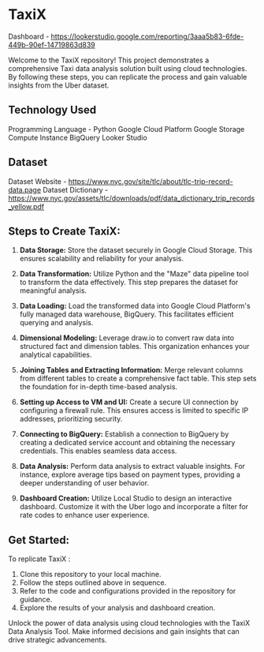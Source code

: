 # TaxiX

Dashboard - https://lookerstudio.google.com/reporting/3aaa5b83-6fde-449b-90ef-14719863d839

Welcome to the TaxiX repository! This project demonstrates a comprehensive Taxi data analysis solution built using cloud technologies. By following these steps, you can replicate the process and gain valuable insights from the Uber dataset.

## Technology Used

Programming Language - Python
Google Cloud Platform
Google Storage
Compute Instance
BigQuery
Looker Studio

## Dataset
Dataset Website - https://www.nyc.gov/site/tlc/about/tlc-trip-record-data.page
Dataset Dictionary - https://www.nyc.gov/assets/tlc/downloads/pdf/data_dictionary_trip_records_yellow.pdf

## Steps to Create TaxiX:

1. **Data Storage:**
   Store the dataset securely in Google Cloud Storage. This ensures scalability and reliability for your analysis.

2. **Data Transformation:**
   Utilize Python and the "Maze" data pipeline tool to transform the data effectively. This step prepares the dataset for meaningful analysis.

3. **Data Loading:**
   Load the transformed data into Google Cloud Platform's fully managed data warehouse, BigQuery. This facilitates efficient querying and analysis.

4. **Dimensional Modeling:**
   Leverage draw.io to convert raw data into structured fact and dimension tables. This organization enhances your analytical capabilities.

5. **Joining Tables and Extracting Information:**
   Merge relevant columns from different tables to create a comprehensive fact table. This step sets the foundation for in-depth time-based analysis.

6. **Setting up Access to VM and UI:**
   Create a secure UI connection by configuring a firewall rule. This ensures access is limited to specific IP addresses, prioritizing security.

7. **Connecting to BigQuery:**
   Establish a connection to BigQuery by creating a dedicated service account and obtaining the necessary credentials. This enables seamless data access.

8. **Data Analysis:**
   Perform data analysis to extract valuable insights. For instance, explore average tips based on payment types, providing a deeper understanding of user behavior.

9. **Dashboard Creation:**
   Utilize Local Studio to design an interactive dashboard. Customize it with the Uber logo and incorporate a filter for rate codes to enhance user experience.

## Get Started:

To replicate TaxiX :

1. Clone this repository to your local machine.
2. Follow the steps outlined above in sequence.
3. Refer to the code and configurations provided in the repository for guidance.
4. Explore the results of your analysis and dashboard creation.

Unlock the power of data analysis using cloud technologies with the TaxiX Data Analysis Tool. Make informed decisions and gain insights that can drive strategic advancements.
